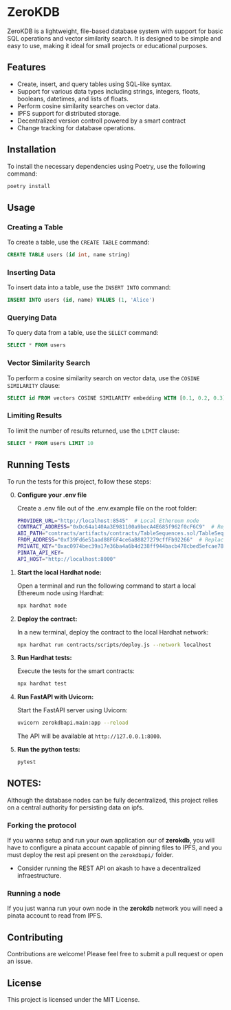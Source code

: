# ZeroKDB

ZeroKDB is a lightweight, file-based database system with support for basic SQL operations and vector similarity search. It is designed to be simple and easy to use, making it ideal for small projects or educational purposes.

## Features

- Create, insert, and query tables using SQL-like syntax.
- Support for various data types including strings, integers, floats, booleans, datetimes, and lists of floats.
- Perform cosine similarity searches on vector data.
- IPFS support for distributed storage.
- Decentralized version controll powered by a smart contract
- Change tracking for database operations.

## Installation

To install the necessary dependencies using Poetry, use the following command:

```bash
poetry install
```

## Usage

### Creating a Table

To create a table, use the `CREATE TABLE` command:

```sql
CREATE TABLE users (id int, name string)
```

### Inserting Data

To insert data into a table, use the `INSERT INTO` command:

```sql
INSERT INTO users (id, name) VALUES (1, 'Alice')
```

### Querying Data

To query data from a table, use the `SELECT` command:

```sql
SELECT * FROM users
```

### Vector Similarity Search

To perform a cosine similarity search on vector data, use the `COSINE SIMILARITY` clause:

```sql
SELECT id FROM vectors COSINE SIMILARITY embedding WITH [0.1, 0.2, 0.3]
```

### Limiting Results

To limit the number of results returned, use the `LIMIT` clause:

```sql
SELECT * FROM users LIMIT 10
```

## Running Tests

To run the tests for this project, follow these steps:

0. **Configure your .env file**

   Create a .env file out of the .env.example file on the root folder:
   ```bash
   PROVIDER_URL="http://localhost:8545"  # Local Ethereum node
   CONTRACT_ADDRESS="0xDc64a140Aa3E981100a9becA4E685f962f0cF6C9"  # Replace with your deployed contract address
   ABI_PATH="contracts/artifacts/contracts/TableSequences.sol/TableSequences.json"  # Replace with the path to your contract's ABI
   FROM_ADDRESS="0xf39Fd6e51aad88F6F4ce6aB8827279cffFb92266"  # Replace with your Ethereum address (Default from local hardhat node)
   PRIVATE_KEY="0xac0974bec39a17e36ba4a6b4d238ff944bacb478cbed5efcae784d7bf4f2ff80"  # Replace with your private key (Default from local hardhat node)
   PINATA_API_KEY=
   API_HOST="http://localhost:8000"
   ```

1. **Start the local Hardhat node:**

   Open a terminal and run the following command to start a local Ethereum node using Hardhat:

   ```bash
   npx hardhat node
   ```

2. **Deploy the contract:**

   In a new terminal, deploy the contract to the local Hardhat network:

   ```bash
   npx hardhat run contracts/scripts/deploy.js --network localhost
   ```

3. **Run Hardhat tests:**

   Execute the tests for the smart contracts:

   ```bash
   npx hardhat test
   ```

4. **Run FastAPI with Uvicorn:**

   Start the FastAPI server using Uvicorn:

   ```bash
   uvicorn zerokdbapi.main:app --reload
   ```

   The API will be available at `http://127.0.0.1:8000`.

5. **Run the python tests:**
   ```bash
   pytest
   ```

## NOTES:

Although the database nodes can be fully decentralized, this project relies on a central authority for persisting data on ipfs. 

### Forking the protocol
If you wanna setup and run your own application our of **zerokdb**, you will have to configure a pinata account capable of pinning files to IPFS, and you must
deploy the rest api present on the ```zerokdbapi/``` folder.
- Consider running the REST API on akash to have a decentralized infraestructure. 

### Running a node
If you just wanna run your own node in the **zerokdb** network you will need a pinata account to read from IPFS. 


## Contributing

Contributions are welcome! Please feel free to submit a pull request or open an issue.

## License

This project is licensed under the MIT License.
